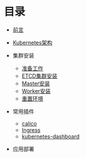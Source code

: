 # 目录

* [前言](README.md)
* [Kubernetes架构](kubernetes-jia-gou.md)

* 集群安装
    - [准备工作](setup/zhun-bei-gong-zuo.md)
    - [ETCD集群安装](setup/etcd.md)
    - [Master安装](setup/master.md)
    - [Worker安装](setup/worker.md)
    - [重置环境](setup/reset.md)

* 常用插件
    - [calico](setup/calico.md)
    - [Ingress](setup/ingress.md)
    - [kubernetes-dashboard](setup/kubernetes-dashboard.md)

* 应用部署
